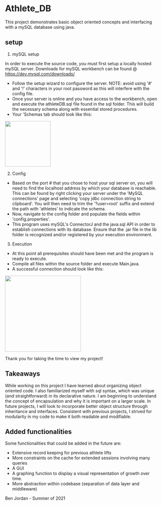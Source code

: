 # Athlete_DB
This project demonstrates basic object oriented concepts and interfacing with a mySQL database using java.
## setup
1. mySQL setup

In order to execute the source code, you must first setup a locally hosted mySQL server. Downloads for mySQL workbench can be found @ https://dev.mysql.com/downloads/

- Follow the setup wizard to configure the server. NOTE: avoid using '#' and '!' characters in your root password as this will interfere with the config file.
- Once your server is online and you have access to the workbench, open and execute the athleteDB.sql file found in the sql folder. This will build the necessary schema along with essential stored procedures.
- Your 'Schemas tab should look like this:
<img src="https://user-images.githubusercontent.com/71242338/131948832-af7ab6ee-bf7d-4e69-9090-9eb7860aa264.PNG" width="150">

2. Config
- Based on the port # that you chose to host your sql server on, you will need to find the localhost address by which your database is reachable. This can be found by right clicking your server under the 'MySQL connections' page and selecting 'copy jdbc connection string to clipboard'. You will then need to trim the '?user=root' suffix and extend the path with 'athletes' to indicate the schema.
- Now, navigate to the config folder and populate the fields within 'config.properties'.
- This program uses mySQL's ConnectorJ and the java.sql API in order to establish connections with its database. Ensure that the .jar file in the lib folder is recognized and/or registered by your execution environment.
3. Execution
- At this point all prerequisites should have been met and the program is ready to execute. 
- Compile all files within the source folder and execute Main.java. 
- A successful connection should look like this:
<img src="https://user-images.githubusercontent.com/71242338/131950544-1a816596-c9c1-4314-84cd-9d6daf662f36.PNG" width="250">


Thank you for taking the time to view my project!

## Takeaways

While working on this project I have learned about organizing object oriented code. I also familiarized myself with sql syntax, which was unique (and straightforward) in its declarative nature. I am beginning to understand the concept of encapsulation and why it is important on a larger scale. In future projects, I will look to incorporate better object structure through inheritance and interfaces. Consistent with previous projects, I strived for modularity in my code to make it both readable and modifiable.

## Added functionalities

Some functionalities that could be added in the future are:
- Extensive record keeping for previous athlete lifts
- More constraints on the cache for extended sessions involving many queries
- A GUI
- A graphing function to display a visual representation of growth over time.
- More abstraction within codebase (separation of data layer and middleware)

Ben Jordan - Summer of 2021
